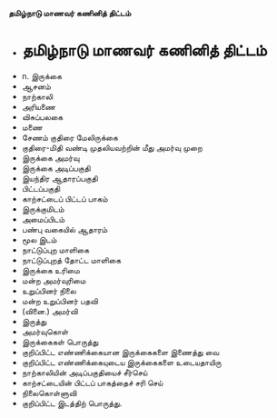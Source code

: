 **தமிழ்நாடு மாணவர் கணினித் திட்டம்**
- # தமிழ்நாடு மாணவர் கணினித் திட்டம்
- n. இருக்கை
- ஆசனம்
- நாற்காலி
- அரியணை
- விசுப்பலகை
- மணை
- சேணம் குதிரை மேலிருக்கை
- குதிரை-மிதி வண்டி முதலியவற்றின் மீது அமர்வு முறை
- இருக்கை அமர்வு
- இருக்கை அடிப்பகுதி
- இயந்திர ஆதாரப்பகுதி
- பிட்டப்பகுதி
- காற்சட்டைப் பிட்டப் பாகம்
- இருக்குமிடம்
- அமைப்பிடம்
- பண்பு வகையில் ஆதாரம்
- மூல இடம்
- நாட்டுப்புற மாளிகை
- நாட்டுப்புறத் தோட்ட மாளிகை
- இருக்கை உரிமை
- மன்ற அமர்வுரிமை
- உறுப்பினர் நிலை
- மன்ற உறுப்பினர் பதவி
- (வினை.) அமர்வி
- இருத்து
- அமர்வுகொள்
- இருக்கைகள் பொருத்து
- குறிப்பிட்ட எண்ணிக்கையான இருக்கைகளை இணைத்து வை
- குறிப்பிட்ட எண்ணிக்கையுடைய இருக்கைகளை உடையதாயிரு
- நாற்காலியின் அடிப்பகுதியைச் சீர்செய்
- காற்சட்டையின் பிட்டப் பாகத்தைச் சரி செய்
- நிலைகொள்ளுவி
- குறிப்பிட்ட இடத்திற் பொருத்து.

